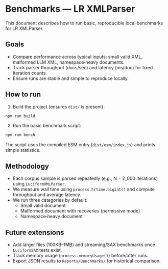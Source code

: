 # Benchmarks — LR XMLParser

This document describes how to run basic, reproducible local benchmarks for LR XMLParser.

## Goals

- Compare performance across typical inputs: small valid XML, malformed LLM XML, namespace‑heavy documents.
- Track parser throughput (docs/sec) and latency (ms/doc) for fixed iteration counts.
- Ensure runs are stable and simple to reproduce locally.

## How to run

1) Build the project (ensures `dist/` is present):

```bash
npm run build
```

2) Run the basic benchmark script:

```bash
npm run bench
```

The script uses the compiled ESM entry (`dist/esm/index.js`) and prints simple statistics.

## Methodology

- Each corpus sample is parsed repeatedly (e.g., N = 2_000 iterations) using `LuciformXMLParser`.
- We measure wall time using `process.hrtime.bigint()` and compute throughput and average latency.
- We run three categories by default:
  - Small valid document
  - Malformed document with recoveries (permissive mode)
  - Namespace‑heavy document

## Future extensions

- Add larger files (100KB–1MB) and streaming/SAX benchmarks once `LuciformSAX` tests exist.
- Track memory usage (`process.memoryUsage()`) before/after runs.
- Export JSON results to `Reports/Benchmarks/` for historical comparison.

